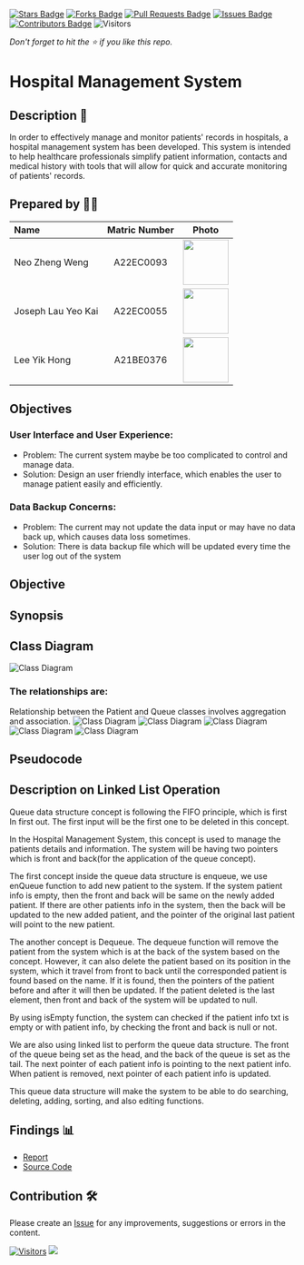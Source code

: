 [![Stars Badge](https://img.shields.io/github/stars/jjn7702/SECJ2013-DSA)](https://github.com/jjn7702/SECJ2013-DSA/Submission/Sample/stargazers)
[![Forks Badge](https://img.shields.io/github/forks/jjn7702/SECJ2013-DSA)](https://github.com/jjn7702/SECJ2013-DSA/Submission/Sample/network/members)
[![Pull Requests Badge](https://img.shields.io/github/issues-pr/jjn7702/SECJ2013-DSA)](https://github.com/jjn7702/SECJ2013-DSA/Submission/Sample/pulls)
[![Issues Badge](https://img.shields.io/github/issues/jjn7702/SECJ2013-DSA)](https://github.com/jjn7702/SECJ2013-DSA/Submission/Sample/issues)
[![Contributors Badge](https://img.shields.io/github/contributors/jjn7702/SECJ2013-DSA?color=2b9348)](https://github.com/jjn7702/SECJ2013-DSA/Submission/Sample/graphs/contributors)
![Visitors](https://api.visitorbadge.io/api/visitors?path=https%3A%2F%2Fgithub.com%2Fjjn7702%2FSECJ2013-DSA%2FSubmission%2FSample&labelColor=%23d9e3f0&countColor=%23697689&style=flat)

_Don't forget to hit the :star: if you like this repo._

# Hospital Management System

## Description 📝

In order to effectively manage and monitor patients' records in hospitals, a hospital management system has been developed. This system is intended to help healthcare professionals simplify patient information, contacts and medical history with tools that will allow for quick and accurate monitoring of patients' records.

## Prepared by 🧑‍💻

| Name             | Matric Number | Photo                                                         |
| :---------------- | :-------------: | :------------------------------------------------------------: |
| Neo Zheng Weng   | A22EC0093        | <img src="https://github.com/jjn7702/SECJ2013-DSA/blob/main/Submission/sec02/Codera/Images/neozhengweng_pic.jpg" width=80px, height=80px>     |
| Joseph Lau Yeo Kai       | A22EC0055        | <img src="https://github.com/jjn7702/SECJ2013-DSA/blob/main/Submission/sec02/Codera/Images/joseph_pic.jpeg" width=80px, height=80px>         |
| Lee Yik Hong       | A21BE0376       | <img src="https://github.com/jjn7702/SECJ2013-DSA/blob/main/Submission/sec02/Codera/Images/Assignment%20photo.jpg" width=80px, height=80px>         |

## Objectives
### User Interface and User Experience:
- Problem: The current system maybe be too complicated to control and manage data. 
- Solution: Design an user friendly interface, which enables the user to manage patient 
easily and efficiently. 

### Data Backup Concerns:
- Problem: The current may not update the data input or may have no data back up, which 
causes data loss sometimes. 
- Solution: There is data backup file which will be updated every time the user log out of 
the system

## Objective

## Synopsis


## Class Diagram
<img src="https://github.com/jjn7702/SECJ2013-DSA/blob/main/Submission/sec02/Codera/Project/DSA-project_classdiagram.jpg" alt="Class Diagram">

### The relationships are:
Relationship between the Patient and Queue classes involves aggregation and association.
<img src="https://github.com/jjn7702/SECJ2013-DSA/blob/main/Submission/sec02/Codera/Project/pseudocode/Picture1.png" alt="Class Diagram">
<img src="https://github.com/jjn7702/SECJ2013-DSA/blob/main/Submission/sec02/Codera/Project/pseudocode/Picture2.png" alt="Class Diagram">
<img src="https://github.com/jjn7702/SECJ2013-DSA/blob/main/Submission/sec02/Codera/Project/pseudocode/Picture3.png" alt="Class Diagram">
<img src="https://github.com/jjn7702/SECJ2013-DSA/blob/main/Submission/sec02/Codera/Project/pseudocode/Picture4.png" alt="Class Diagram">
<img src="https://github.com/jjn7702/SECJ2013-DSA/blob/main/Submission/sec02/Codera/Project/pseudocode/Picture5.png" alt="Class Diagram">

## Pseudocode


## Description on Linked List Operation
Queue data structure concept is following the FIFO principle, which is first In first out. The first input will be the first one to be deleted in this concept. 

In the Hospital Management System, this concept is used to manage the patients details and information. The system will be having two pointers which is front and back(for the application of the queue concept). 

The first concept inside the queue data structure is enqueue, we use enQueue function to add new patient to the system. If the system patient info is empty, then the front and back will be same on the newly added patient. If there are other patients info in the system, then the back will be updated to the new added patient, and the pointer of the original last patient will point to the new patient. 

The another concept is Dequeue. The dequeue function will remove the patient from the system which is at the back of the system based on the concept. However, it can also delete the patient based on its position in the system, which it travel from front to back until the corresponded patient is found based on the name. If it is found, then the pointers of the patient before and after it will then be updated. If the patient deleted is the last element, then front and back of the system will be updated to null. 

By using isEmpty function, the system can checked if the patient info txt is empty or with patient info, by checking the front and back is null or not. 

We are also using linked list to perform the queue data structure. The front of the queue being set as the head, and the back of the queue is set as the tail. The next pointer of each patient info is pointing to the next patient info. When patient is removed, next pointer of each patient info is updated. 

This queue data structure will make the system to be able to do searching, deleting, adding, sorting, and also editing functions. 

     
## Findings 📊
- [Report](https://github.com/jjn7702/SECJ2013-DSA/tree/main/Submission/sec02/Codera/Project/Report)
- [Source Code](https://github.com/jjn7702/SECJ2013-DSA/tree/main/Submission/sec02/Codera/Project/source-code)

## Contribution 🛠️
Please create an [Issue](https://github.com/jjn7702/SECJ2013-DSA/Submission/Sample/issues) for any improvements, suggestions or errors in the content.

[![Visitors](https://api.visitorbadge.io/api/visitors?path=https%3A%2F%2Fgithub.com%2Fjjn7702&labelColor=%23697689&countColor=%23555555&style=plastic)](https://visitorbadge.io/status?path=https%3A%2F%2Fgithub.com%2Fjjn7702)
![](https://hit.yhype.me/github/profile?user_id=81284918)

